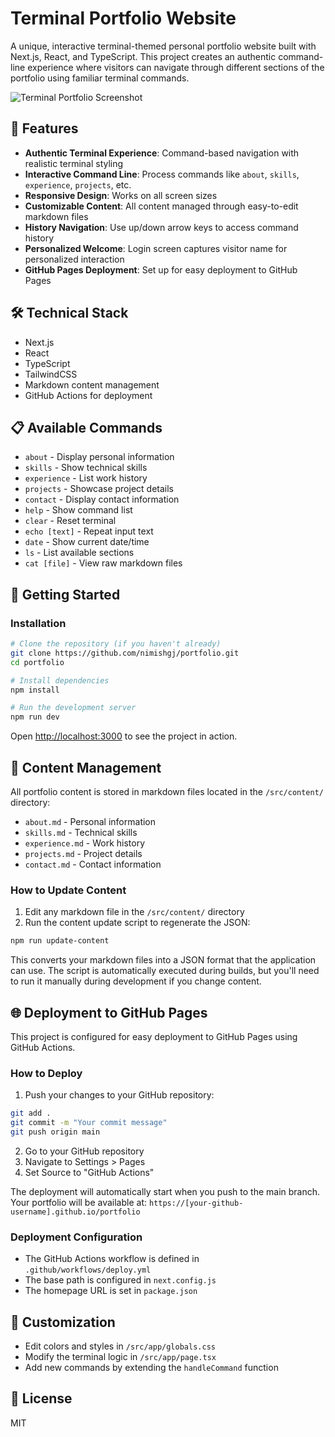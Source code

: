 # Terminal Portfolio Website

A unique, interactive terminal-themed personal portfolio website built with Next.js, React, and TypeScript. This project creates an authentic command-line experience where visitors can navigate through different sections of the portfolio using familiar terminal commands.

![Terminal Portfolio Screenshot](https://via.placeholder.com/800x450/000000/33ff33?text=Terminal+Portfolio)

## 🌟 Features

- **Authentic Terminal Experience**: Command-based navigation with realistic terminal styling
- **Interactive Command Line**: Process commands like `about`, `skills`, `experience`, `projects`, etc.
- **Responsive Design**: Works on all screen sizes
- **Customizable Content**: All content managed through easy-to-edit markdown files
- **History Navigation**: Use up/down arrow keys to access command history
- **Personalized Welcome**: Login screen captures visitor name for personalized interaction
- **GitHub Pages Deployment**: Set up for easy deployment to GitHub Pages

## 🛠️ Technical Stack

- Next.js
- React
- TypeScript
- TailwindCSS
- Markdown content management
- GitHub Actions for deployment

## 📋 Available Commands

- `about` - Display personal information
- `skills` - Show technical skills
- `experience` - List work history
- `projects` - Showcase project details
- `contact` - Display contact information
- `help` - Show command list
- `clear` - Reset terminal
- `echo [text]` - Repeat input text
- `date` - Show current date/time
- `ls` - List available sections
- `cat [file]` - View raw markdown files

## 🚀 Getting Started

### Installation

```bash
# Clone the repository (if you haven't already)
git clone https://github.com/nimishgj/portfolio.git
cd portfolio

# Install dependencies
npm install

# Run the development server
npm run dev
```

Open [http://localhost:3000](http://localhost:3000) to see the project in action.

## 📝 Content Management

All portfolio content is stored in markdown files located in the `/src/content/` directory:

- `about.md` - Personal information
- `skills.md` - Technical skills
- `experience.md` - Work history
- `projects.md` - Project details
- `contact.md` - Contact information

### How to Update Content

1. Edit any markdown file in the `/src/content/` directory
2. Run the content update script to regenerate the JSON:

```bash
npm run update-content
```

This converts your markdown files into a JSON format that the application can use. The script is automatically executed during builds, but you'll need to run it manually during development if you change content.

## 🌐 Deployment to GitHub Pages

This project is configured for easy deployment to GitHub Pages using GitHub Actions.

### How to Deploy

1. Push your changes to your GitHub repository:

```bash
git add .
git commit -m "Your commit message"
git push origin main
```

2. Go to your GitHub repository
3. Navigate to Settings > Pages
4. Set Source to "GitHub Actions"

The deployment will automatically start when you push to the main branch. Your portfolio will be available at:
`https://[your-github-username].github.io/portfolio`

### Deployment Configuration

- The GitHub Actions workflow is defined in `.github/workflows/deploy.yml`
- The base path is configured in `next.config.js`
- The homepage URL is set in `package.json`

## 🎨 Customization

- Edit colors and styles in `/src/app/globals.css`
- Modify the terminal logic in `/src/app/page.tsx`
- Add new commands by extending the `handleCommand` function

## 📄 License

MIT
